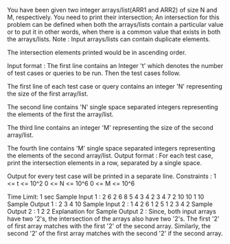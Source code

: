 You have been given two integer arrays/list(ARR1 and ARR2) of size N and M, respectively. You need to print their intersection; An intersection for this problem can be defined when both the arrays/lists contain a particular value or to put it in other words, when there is a common value that exists in both the arrays/lists.
Note :
Input arrays/lists can contain duplicate elements.

The intersection elements printed would be in ascending order.


Input format :
The first line contains an Integer 't' which denotes the number of test cases or queries to be run. Then the test cases follow.

The first line of each test case or query contains an integer 'N' representing the size of the first array/list.

The second line contains 'N' single space separated integers representing the elements of the first the array/list.

The third line contains an integer 'M' representing the size of the second array/list.

The fourth line contains 'M' single space separated integers representing the elements of the second array/list.
Output format :
For each test case, print the intersection elements in a row, separated by a single space.

Output for every test case will be printed in a separate line.
Constraints :
1 <= t <= 10^2
0 <= N <= 10^6
0 <= M <= 10^6

Time Limit: 1 sec 
Sample Input 1 :
2
6
2 6 8 5 4 3
4
2 3 4 7 
2
10 10
1
10
Sample Output 1 :
2 3 4
10
Sample Input 2 :
1
4
2 6 1 2
5
1 2 3 4 2
Sample Output 2 :
1 2 2
Explanation for Sample Output 2 :
Since, both input arrays have two '2's, the intersection of the arrays also have two '2's. The first '2' of first array matches with the first '2' of the second array. Similarly, the second '2' of the first array matches with the second '2' if the second array.
